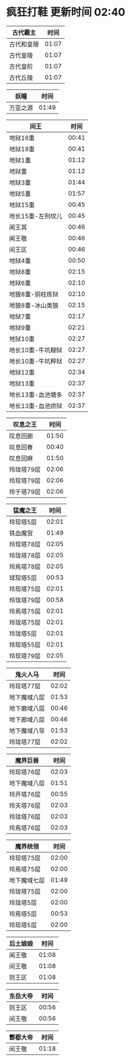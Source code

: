 # 疯狂打鞋 更新时间 02:40

| 古代霸主   | 时间    |
|--------|-------|
| 古代和皇陵 | 01:07 |
| 古代皇陵 | 01:07 |
| 古代皇阶 | 01:07 |
| 古代丘陵 | 01:07 |

| 妖瞳   | 时间    |
|--------|-------|
| 万亚之源 | 01:49 |

| 间王   | 时间    |
|--------|-------|
| 地狱16重 | 00:41 |
| 地狱18重 | 00:41 |
| 地狱1重 | 01:12 |
| 地狱重 | 01:12 |
| 地狱3重 | 01:44 |
| 地狱5重 | 01:57 |
| 地狱15重 | 00:45 |
| 地长15重-左刑坟儿 | 00:45 |
| 闻王其 | 00:46 |
| 闻王敬 | 00:46 |
| 间王区 | 00:46 |
| 地狱4重 | 00:50 |
| 地狱8重 | 02:15 |
| 地狱6重 | 02:10 |
| 地狼8重-铜柱炼狱 | 02:10 |
| 地狼8重-冰山类狼 | 02:15 |
| 地狱7重 | 02:17 |
| 地狱9重 | 02:21 |
| 地狱10重 | 02:27 |
| 地长10重-牛坑糊狱 | 02:27 |
| 地长10重-牛坑粹狱 | 02:27 |
| 地狱12重 | 02:34 |
| 地狱13重 | 02:37 |
| 地长13重-血池塘多 | 02:37 |
| 地长13重-血池烘狱 | 02:37 |

| 叹息之王   | 时间    |
|--------|-------|
| 叹息回廊 | 01:50 |
| 叹息回春 | 00:40 |
| 叹息回麻 | 01:50 |
| 玲珑塔79层 | 02:06 |
| 玲现塔79层 | 02:06 |
| 玲于塔79层 | 02:06 |

| 猛魔之王   | 时间    |
|--------|-------|
| 玲现塔5层 | 02:01 |
| 铁血魔宫 | 01:49 |
| 玲现塔78层 | 02:05 |
| 玲珑塔78层 | 02:05 |
| 玲焉塔78层 | 02:05 |
| 球现塔5层 | 00:53 |
| 玲现塔75层 | 02:01 |
| 玲珑塔79层 | 00:58 |
| 玲焉塔75层 | 02:01 |
| 玲珑塔75层 | 02:01 |
| 玲珑塔5层 | 02:01 |
| 玲现塔55层 | 02:01 |
| 玲现塔79层 | 02:05 |

| 鬼火人马   | 时间    |
|--------|-------|
| 玲现塔77层 | 02:02 |
| 地下魔域八层 | 01:53 |
| 地下磨域八层 | 00:46 |
| 地下廊域八层 | 00:46 |
| 地下魔域八导 | 01:53 |
| 玲珑塔77层 | 02:02 |

| 魔界巨兽   | 时间    |
|--------|-------|
| 玲现塔76层 | 02:03 |
| 地下魔域八层 | 01:51 |
| 玲开塔76层 | 00:55 |
| 玲天塔76层 | 02:03 |
| 玲珑塔76层 | 02:03 |
| 玲焉塔76层 | 02:03 |

| 魔界统领   | 时间    |
|--------|-------|
| 玲现塔75层 | 02:00 |
| 玲焉塔75层 | 02:00 |
| 地下魔域七层 | 01:49 |
| 玲珑塔75层 | 02:00 |
| 玲珑塔5层 | 02:00 |
| 玲焉塔5层 | 00:53 |
| 玲现塔5层 | 02:00 |

| 后土娘娘   | 时间    |
|--------|-------|
| 闻王敬 | 01:08 |
| 间王敬 | 01:08 |
| 则王区 | 01:08 |

| 东岳大帝   | 时间    |
|--------|-------|
| 则王区 | 00:56 |
| 间王敬 | 00:56 |

| 酆都大帝   | 时间    |
|--------|-------|
| 间王敬 | 01:18 |